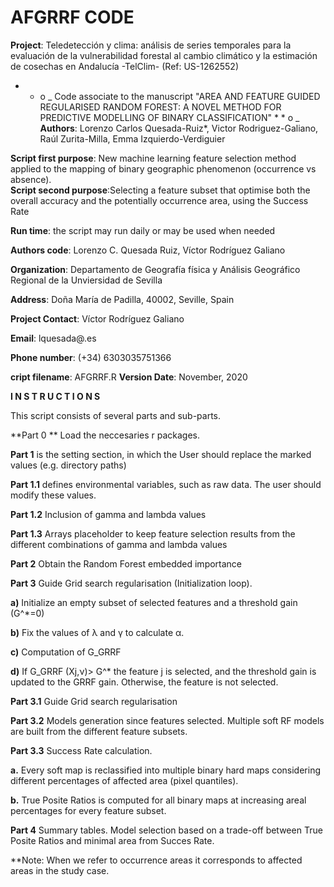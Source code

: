 # AFGRRF CODE

**Project**: Teledetección y clima: análisis de series temporales para la evaluación de la vulnerabilidad forestal al cambio climático y la estimación de cosechas en Andalucía -TelClim- (Ref: US-1262552)

* * o _ Code associate to the manuscript "AREA AND FEATURE GUIDED REGULARISED RANDOM FOREST: A NOVEL METHOD FOR PREDICTIVE MODELLING OF BINARY CLASSIFICATION"    * * o _                     
**Authors**: Lorenzo Carlos Quesada-Ruiz*, Victor Rodriguez-Galiano, Raúl Zurita-Milla, Emma Izquierdo-Verdiguier

**Script first purpose**: New machine learning feature selection method applied to the mapping of binary geographic  phenomenon (occurrence vs absence).                         
**Script second purpose**:Selecting a feature subset that optimise both the overall accuracy and the potentially occurrence area, using the Success Rate                           

**Run time**: the script may run daily  or may be used when needed

**Authors code**: Lorenzo C. Quesada Ruiz, Víctor Rodríguez Galiano 

**Organization**: Departamento de Geografía física y Análisis Geográfico Regional de la Unviersidad de Sevilla 

**Address**: Doña María de Padilla, 40002, Seville, Spain

**Project Contact**: Víctor Rodríguez Galiano

**Email**: lquesada@.es

**Phone number**: (+34) 6303035751366


**cript filename**: AFGRRF.R
**Version Date**: November, 2020


**I N S T R U C T I O N S**

This script consists of several parts and sub-parts.

**Part 0 **   Load the neccesaries r packages. 

**Part 1**    is the setting section, in which the User should replace the marked values (e.g. directory paths)

**Part 1.1**  defines environmental variables, such as raw data. The user should modify these values.

**Part 1.2**  Inclusion of gamma and lambda values

**Part 1.3**  Arrays placeholder to keep feature selection results from the different combinations of gamma and lambda values

**Part 2**    Obtain the Random Forest embedded importance

**Part 3**    Guide Grid search regularisation (Initialization loop). 

**a)** Initialize an empty subset of selected features and a threshold gain (G^*=0)

**b)** Fix the values of λ and γ to calculate α.

**c)** 	Computation of G_GRRF

**d)** If G_GRRF (Xj,ν)> G^*  the feature j is selected, and the threshold gain is updated to the GRRF gain. Otherwise, the feature is not selected.

**Part 3.1**  Guide Grid search regularisation

**Part 3.2**  Models generation since features selected. Multiple soft RF models are built from the different feature subsets.

**Part 3.3**  Success Rate calculation. 

**a.**	Every soft map is reclassified into multiple binary hard maps considering different percentages of affected area (pixel quantiles).

**b.**	True Posite Ratios is computed for all binary maps at increasing areal percentages for every feature subset.

**Part 4**    Summary tables. Model selection based on a trade-off between True Posite Ratios and minimal area from Succes Rate.


**Note:     When we refer to occurrence areas it corresponds to affected areas in the study case.

